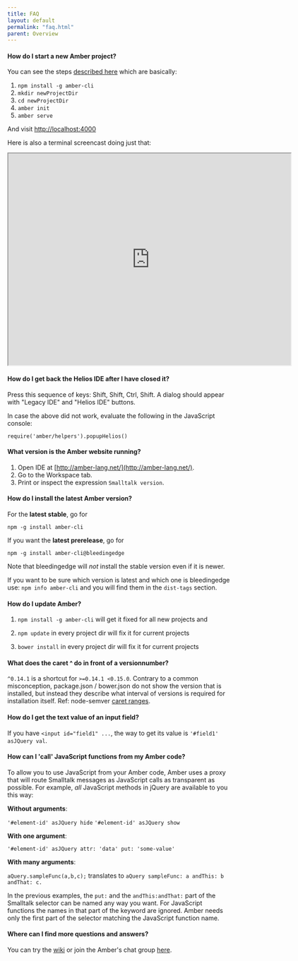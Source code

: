 ```yaml
---
title: FAQ
layout: default
permalink: "faq.html"
parent: Overview
---
```


#### How do I start a new Amber project?

You can see the steps [described here](/getting-started.html) which are basically:

1. `npm install -g amber-cli`
2. `mkdir newProjectDir`
3. `cd newProjectDir`
4. `amber init`
5. `amber serve`

And visit [http://localhost:4000](http://localhost:4000)

Here is also a terminal screencast doing just that:

<iframe src="http://showterm.io/457dc8b24df38d67e421d#fast" width="640" height="480"></iframe>


#### How do I get back the Helios IDE after I have closed it?

Press this sequence of keys: Shift, Shift, Ctrl, Shift.
A dialog should appear with "Legacy IDE" and "Helios IDE" buttons. 

In case the above did not work, evaluate the following in the JavaScript console:

`require('amber/helpers').popupHelios()`

    
#### What version is the Amber website running?

1.    Open IDE at [http://amber-lang.net/](http://amber-lang.net/).
2.    Go to the Workspace tab.
3.    Print or inspect the expression ``Smalltalk version``.

#### How do I install the latest Amber version?

For the **latest stable**, go for

`npm -g install amber-cli`

If you want the **latest prerelease**, go for

`npm -g install amber-cli@bleedingedge`

Note that bleedingedge will *not* install the stable version even if it is newer.

If you want to be sure which version is latest and which one is bleedingedge use:
`npm info amber-cli` and you will find them in the `dist-tags` section.

#### How do I update Amber?

1. ``npm install -g amber-cli``  will get it fixed for all new projects and 

2.  ``npm update`` in every project dir will fix it for current projects

3. `bower install` in every project dir will fix it for current projects


#### What does the caret ^ do in front of a versionnumber?

``^0.14.1`` is a shortcut for ``>=0.14.1 <0.15.0``. 
Contrary to a common misconception, package.json / bower.json do not show the version that is installed, but instead they describe what interval of versions is required for installation itself. Ref: node-semver [caret ranges](https://github.com/npm/node-semver#caret-ranges-123-025-004).


#### How do I get the text value of an input field?

If you have `<input id="field1" ...`, the way to get its value is `'#field1' asJQuery val`.

#### How can I 'call' JavaScript functions from my Amber code? 

To allow you to use JavaScript from your Amber code, Amber uses a proxy that will route Smalltalk messages as JavaScript calls as transparent as possible. For example, _all_ JavaScript methods in jQuery are available to you this way:

**Without arguments**: 

`'#element-id' asJQuery hide`
`'#element-id' asJQuery show`

**With one argument**: 

`'#element-id' asJQuery attr: 'data' put: 'some-value'`

**With many arguments**:

`aQuery.sampleFunc(a,b,c);` translates to `aQuery sampleFunc: a andThis: b andThat: c.`

In the previous examples, the `put:` and the ``andThis:andThat:`` part of the Smalltalk selector can be named any way you want. For JavaScript functions the names in that part of the keyword are ignored. Amber  needs only the first part of the selector matching the JavaScript function name.

#### Where can I find more questions and answers?

You can try the [wiki](https://github.com/amber-smalltalk/amber/wiki/FAQ) or join the Amber's chat group [here](https://gitter.im/amber-smalltalk/amber).


